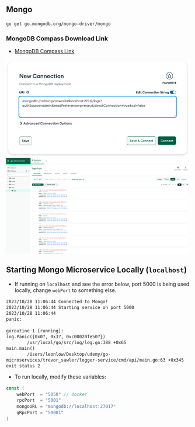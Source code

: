 ## Mongo

```
go get go.mongodb.org/mongo-driver/mongo
```

### MongoDB Compass Download Link

- [MongoDB Compass Link](https://www.mongodb.com/try/download/compass)

<img src="../diagrams/mongo-compass-connection-string.png" />
<img src="../diagrams/mongo-compass-logs.png" />

## Starting Mongo Microservice Locally (`localhost`)

- If running on `localhost` and see the error below, port 5000 is being used locally, change `webPort` to something else.

```
2023/10/28 11:06:44 Connected to Mongo!
2023/10/28 11:06:44 Starting service on port 5000
2023/10/28 11:06:44
panic:

goroutine 1 [running]:
log.Panic({0x0?, 0x3?, 0xc00020fe50?})
        /usr/local/go/src/log/log.go:388 +0x65
main.main()
        /Users/leonlow/Desktop/udemy/go-microservices/trevor_sawler/logger-service/cmd/api/main.go:63 +0x345
exit status 2
```

- To run locally, modify these variables:

```go
const (
	webPort  = "5050" // docker
	rpcPort  = "5001"
	mongoURL = "mongodb://localhost:27017"
	gRpcPort = "50001"
)
```

